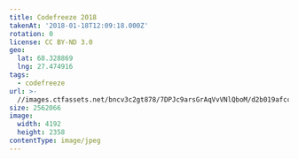 ```yaml
---
title: Codefreeze 2018
takenAt: '2018-01-18T12:09:18.000Z'
rotation: 0
license: CC BY-ND 3.0
geo:
  lat: 68.328869
  lng: 27.474916
tags:
  - codefreeze
url: >-
  //images.ctfassets.net/bncv3c2gt878/7DPJc9arsGrAqVvVNlQboM/d2b019afcc90817faecf346d694e8ccf/codefreeze-2018_39801706111_o
size: 2562066
image:
  width: 4192
  height: 2358
contentType: image/jpeg
---
```


